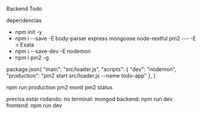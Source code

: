 Backend Todo

dependencias

- npm init -y
- npm i --save -E body-parser express mongoose node-restful pm2 --- -E > Exata
- npm i --save-dev -E nodemon
- npm i pm2 -g

package.json{
"main": "src/loader.js",
"scripts": {
"dev": "nodemon",
"production": "pm2 start src/loader.js --name todo-app"
},
}

npm run production
pm2 monit
pm2 status

precisa estar rodando:
no terminal: mongod
backend: npm run dev
frontend: npm run dev
